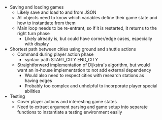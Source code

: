 - Saving and loading games
  - Likely save and load to and from JSON
  - All objects need to know which variables define their game state and how to instantiate from them
  - Main loop needs to be re-entrant, so if it is restarted, it returns to the right turn phase
    - Likely already is, but could have corner/edge cases, especially with display
- Shortest path between cities using ground and shuttle actions
  - Command during player action phase
    - syntax: path START_CITY END_CITY
  - Straightforward implementation of Dijkstra's algorithm, but would want an in-house implementation to not add external dependency
    - Would also need to respect cities with research stations as having edges
    - Probably too complex and unhelpful to incorporate player special abilities
- Testing
  - Cover player actions and interesting game states
  - Need to extract argument parsing and game setup into separate functions to instantiate a testing environment easily